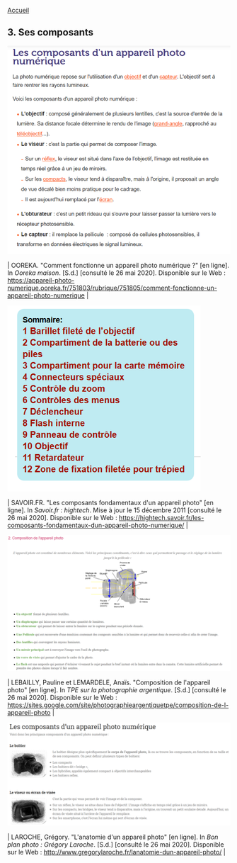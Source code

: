 [Accueil](index.md)

## 3. Ses composants

![Image](images/composants1.PNG)

| OOREKA. "Comment fonctionne un appareil photo numérique ?" [en ligne]. In *Ooreka maison*. [S.d.] [consulté le 26 mai 2020]. Disponible sur le Web : <https://appareil-photo-numerique.ooreka.fr/751803/rubrique/751805/comment-fonctionne-un-appareil-photo-numerique> |




![Image](images/composants2.PNG)

| SAVOIR.FR. "Les composants fondamentaux d'un appareil photo" [en ligne]. In *Savoir.fr : hightech*. Mise à jour le 15 décembre 2011 [consulté le 26 mai 2020]. Disponible sur le Web : <https://hightech.savoir.fr/les-composants-fondamentaux-dun-appareil-photo-numerique/> |



![Image](images/composants3.PNG)

| LEBAILLY, Pauline et LEMARDELE, Anaïs. "Composition de l'appareil photo" [en ligne]. In *TPE sur la photographie argentique*. [S.d.] [consulté le 26 mai 2020]. Disponible sur le Web : <https://sites.google.com/site/photographieargentiquetpe/composition-de-l-appareil-photo> |


![Image](images/composants4.PNG)

| LAROCHE, Grégory. "L'anatomie d'un appareil photo" [en ligne]. In *Bon plan photo : Grégory Laroche*. [S.d.] [consulté le 26 mai 2020]. Disponible sur le Web : <http://www.gregorylaroche.fr/lanatomie-dun-appareil-photo/> |
